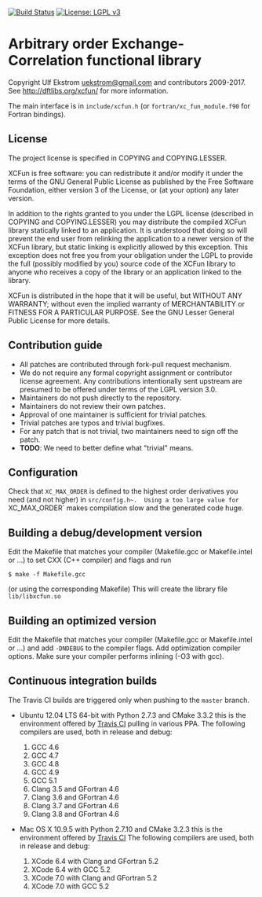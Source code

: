 [![Build Status](https://travis-ci.org/dftlibs/xcfun.svg?branch=master)](https://travis-ci.org/dftlibs/xcfun)
[![License: LGPL v3](https://img.shields.io/badge/License-LGPL%20v3-blue.svg)](http://www.gnu.org/licenses/lgpl-3.0)

# Arbitrary order Exchange-Correlation functional library

Copyright Ulf Ekstrom <uekstrom@gmail.com> and contributors 2009-2017.
See http://dftlibs.org/xcfun/ for more information.

The main interface is in `include/xcfun.h`
(or `fortran/xc_fun_module.f90` for Fortran bindings).

## License

The project license is specified in COPYING and COPYING.LESSER.

XCFun is free software: you can redistribute it and/or modify
it under the terms of the GNU General Public License as published by
the Free Software Foundation, either version 3 of the License, or
(at your option) any later version.

In addition to the rights granted to you under the LGPL license
(described in COPYING and COPYING.LESSER) you may distribute the
compiled XCFun library statically linked to an application. It is
understood that doing so will prevent the end user from relinking the
application to a newer version of the XCFun library, but static
linking is explicitly allowed by this exception. This exception does
not free you from your obligation under the LGPL to provide the full
(possibly modified by you) source code of the XCFun library to anyone
who receives a copy of the library or an application linked to the
library.

XCFun is distributed in the hope that it will be useful, but WITHOUT
ANY WARRANTY; without even the implied warranty of MERCHANTABILITY or
FITNESS FOR A PARTICULAR PURPOSE. See the GNU Lesser General Public
License for more details.

## Contribution guide

- All patches are contributed through fork-pull request mechanism.
- We do not require any formal copyright assignment or contributor license
  agreement. Any contributions intentionally sent upstream are presumed to be
  offered under terms of the LGPL version 3.0.
- Maintainers do not push directly to the repository.
- Maintainers do not review their own patches.
- Approval of one maintainer is sufficient for trivial patches.
- Trivial patches are typos and trivial bugfixes.
- For any patch that is not trivial, two maintainers need to sign off the patch.
- **TODO**: We need to better define what "trivial" means.

## Configuration

Check that `XC_MAX_ORDER` is defined to the highest order derivatives
you need (and not higher) in `src/config.h~.  Using a too large value
for `XC_MAX_ORDER` makes compilation slow and the generated code huge.

## Building a debug/development version

Edit the Makefile that matches your compiler
(Makefile.gcc or Makefile.intel or ...)
to set CXX (C++ compiler) and flags and run

    $ make -f Makefile.gcc

(or using the corresponding Makefile)
This will create the library file `lib/libxcfun.so`

## Building an optimized version

Edit the Makefile that matches your compiler
(Makefile.gcc or Makefile.intel or ...)
and add `-DNDEBUG` to the compiler flags. Add optimization
compiler options. Make sure your compiler performs inlining
(-O3 with gcc).

## Continuous integration builds

The Travis CI builds are triggered only when pushing to the `master` branch.

- Ubuntu 12.04 LTS 64-bit with Python 2.7.3 and CMake 3.3.2
  this is the environment offered by [Travis CI](https://travis-ci.org) pulling
  in various PPA. The following compilers are used, both in release and debug:

  1. GCC 4.6
  2. GCC 4.7
  3. GCC 4.8
  4. GCC 4.9
  5. GCC 5.1
  6. Clang 3.5 and GFortran 4.6
  7. Clang 3.6 and GFortran 4.6
  8. Clang 3.7 and GFortran 4.6
  9. Clang 3.8 and GFortran 4.6

- Mac OS X 10.9.5 with Python 2.7.10 and CMake 3.2.3
  this is the environment offered by [Travis CI](https://travis-ci.org)
  The following compilers are used, both in release and debug:

  1. XCode 6.4 with Clang and GFortran 5.2
  2. XCode 6.4 with GCC 5.2
  3. XCode 7.0 with Clang and GFortran 5.2
  4. XCode 7.0 with GCC 5.2
